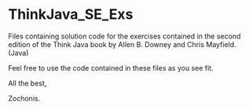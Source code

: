 # ThinkJava_SE_Exs
Files containing solution code for the exercises contained in the second edition of the Think Java book by Allen B. Downey and Chris Mayfield. (Java)

Feel free to use the code contained in these files as you see fit.

All the best,

Zochonis.
